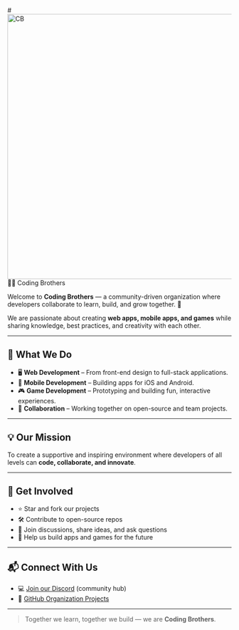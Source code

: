#<img width="691" height="595" alt="CB" src="https://github.com/user-attachments/assets/b1a863c7-8445-44da-98a6-452056b71de4" />
 👨‍💻 Coding Brothers

Welcome to **Coding Brothers** — a community-driven organization where developers collaborate to learn, build, and grow together. 🚀  

We are passionate about creating **web apps, mobile apps, and games** while sharing knowledge, best practices, and creativity with each other.

---

## 🌟 What We Do
- 🖥 **Web Development** – From front-end design to full-stack applications.  
- 📱 **Mobile Development** – Building apps for iOS and Android.  
- 🎮 **Game Development** – Prototyping and building fun, interactive experiences.  
- 🤝 **Collaboration** – Working together on open-source and team projects.  

---

## 💡 Our Mission
To create a supportive and inspiring environment where developers of all levels can **code, collaborate, and innovate**.  

---

## 🚀 Get Involved
- ⭐ Star and fork our projects  
- 🛠 Contribute to open-source repos  
- 💬 Join discussions, share ideas, and ask questions  
- 🎯 Help us build apps and games for the future  

---

## 📬 Connect With Us
- 💻 [Join our Discord](#) (community hub)  
- 🐙 [GitHub Organization Projects](https://github.com/Coding-Brothers)  

---

> Together we learn, together we build — we are **Coding Brothers**.
